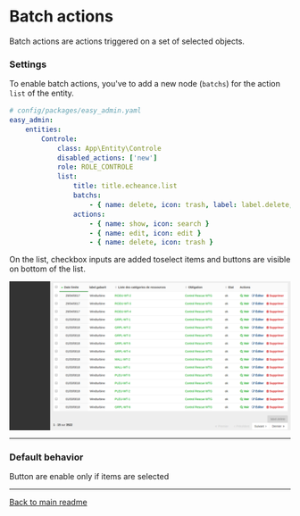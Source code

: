 # Batch actions

Batch actions are actions triggered on a set of selected objects.

### Settings

To enable batch actions, you've to add a new node (`batchs`) for the action `list` of the entity.

```yaml
# config/packages/easy_admin.yaml
easy_admin:
    entities:
        Controle:
            class: App\Entity\Controle
            disabled_actions: ['new']
            role: ROLE_CONTROLE
            list:
                title: title.echeance.list
                batchs:
                    - { name: delete, icon: trash, label: label.delete, service: lle.service.delete_batch }
                actions:
                    - { name: show, icon: search }
                    - { name: edit, icon: edit }
                    - { name: delete, icon: trash }
```
On the list, checkbox inputs are added toselect items and buttons are visible on bottom of the list.

<p align="center">
    <img src="images/batch-list.png" align="center" alt="Batch list" />
</p>

-------

### Default behavior

Button are enable only if items are selected

----------

[Back to main readme](../README.md)
